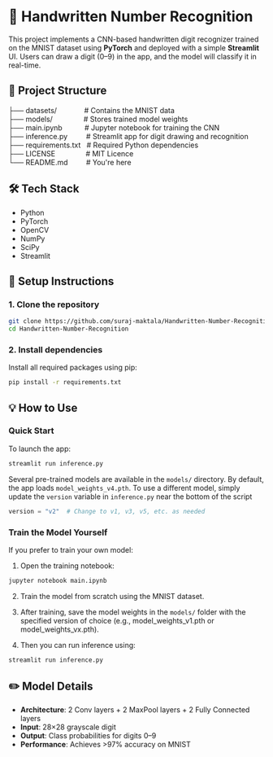 # 🧠 Handwritten Number Recognition

This project implements a CNN-based handwritten digit recognizer trained on the MNIST dataset using **PyTorch** and deployed with a simple **Streamlit** UI. Users can draw a digit (0–9) in the app, and the model will classify it in real-time.

## 📂 Project Structure

├── datasets/  &emsp;&emsp;&ensp;&ensp;&nbsp;   # Contains the MNIST data <br/>
├── models/    &emsp;&emsp;&emsp;&ensp;&nbsp;       # Stores trained model weights <br/>
├── main.ipynb &emsp;&ensp;&nbsp;&ensp;&nbsp;    # Jupyter notebook for training the CNN <br/>
├── inference.py  &emsp;&nbsp;&ensp;&nbsp;   # Streamlit app for digit drawing and recognition <br/>
├── requirements.txt &nbsp; # Required Python dependencies <br/>
├── LICENSE &emsp;&emsp;&emsp;&emsp;# MIT Licence <br/>
└── README.md   &emsp;&emsp;     # You're here <br/>

## 🛠️ Tech Stack

- Python
- PyTorch
- OpenCV
- NumPy
- SciPy
- Streamlit

## 🚀 Setup Instructions

### 1. Clone the repository
```bash
git clone https://github.com/suraj-maktala/Handwritten-Number-Recognition.git
cd Handwritten-Number-Recognition
```

### 2. Install dependencies
Install all required packages using pip:
```bash
pip install -r requirements.txt
```

## 💡 How to Use

### Quick Start

To launch the app:
```bash
streamlit run inference.py
```

Several pre-trained models are available in the `models/` directory. By default, the app loads `model_weights_v4.pth`.
To use a different model, simply update the `version` variable in `inference.py` near the bottom of the script
```python
version = "v2"  # Change to v1, v3, v5, etc. as needed
```

### Train the Model Yourself

If you prefer to train your own model:

1. Open the training notebook:
```bash
jupyter notebook main.ipynb
```

2. Train the model from scratch using the MNIST dataset.

3. After training, save the model weights in the `models/` folder with the specified version of choice (e.g., model_weights_v1.pth or model_weights_vx.pth).

4. Then you can run inference using:
```bash
streamlit run inference.py
```

## ✏️ Model Details
- **Architecture**: 2 Conv layers + 2 MaxPool layers + 2 Fully Connected layers
- **Input**: 28×28 grayscale digit
- **Output**: Class probabilities for digits 0–9
- **Performance**: Achieves >97% accuracy on MNIST
